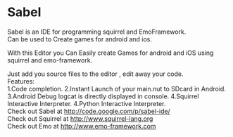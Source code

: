 Sabel
=====

Sabel is an IDE for programming squirrel and EmoFramework.  
Can be used to Create games for android and ios.  

With this Editor you Can Easily create Games for android and iOS using squirrel and emo-framework.  

Just add you source files to the editor , edit away your code.  
Features:  
1.Code completion. 
2.Instant Launch of your main.nut to SDcard in Android.
3.Android Debug logcat is directly displayed in console.
4.Squirrel Interactive Interpreter.
4.Python Interactive Interpreter.  
Check out Sabel at http://code.google.com/p/sabel-ide/  
Check out Squirrel at http://www.squirrel-lang.org  
Check out Emo at http://www.emo-framework.com  